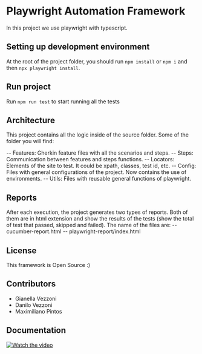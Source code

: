 # Playwright Automation Framework

In this project we use playwright with typescript.

## Setting up development environment
At the root of the project folder, you should run `npm install` or `npm i` and then `npx playwright install`.

## Run project
Run `npm run test` to start running all the tests

## Architecture
This project contains all the logic inside of the source folder. Some of the folder you will find:

-- Features: Gherkin feature files with all the scenarios and steps.
-- Steps: Communication between features and steps functions.
-- Locators: Elements of the site to test. It could be xpath, classes, test id, etc.
-- Config: Files with general configurations of the project. Now contains the use of environments.
-- Utils: Files with reusable general functions of playwright.

## Reports
After each execution, the project generates two types of reports. Both of them are in html extension and show the results of the tests (show the total of test that passed, skipped and failed).
The name of the files are:
-- cucumber-report.html
-- playwright-report/index.html

## License
This framework is Open Source :)

## Contributors
- Gianella Vezzoni
- Danilo Vezzoni
- Maximiliano Pintos

## Documentation

[![Watch the video](https://img.youtube.com/vi/n7plezXinZ8/maxresdefault.jpg)](https://youtu.be/n7plezXinZ8)
